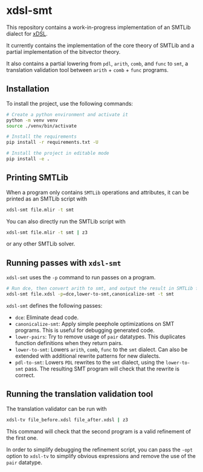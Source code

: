 # xdsl-smt

This repository contains a work-in-progress implementation of an SMTLib dialect for [xDSL](https://github.com/xdslproject/xdsl).

It currently contains the implementation of the core theory of SMTLib and a partial implementation
of the bitvector theory.

It also contains a partial lowering from `pdl`, `arith`, `comb`, and `func` to `smt`, a translation
validation tool between `arith` + `comb` + `func` programs.

## Installation

To install the project, use the following commands:

```bash
# Create a python environment and activate it
python -m venv venv
source ./venv/bin/activate

# Install the requirements
pip install -r requirements.txt -U

# Install the project in editable mode
pip install -e .
```

## Printing SMTLib

When a program only contains `SMTLib` operations and attributes, it can be
printed as an SMTLib script with

```bash
xdsl-smt file.mlir -t smt
```

You can also directly run the SMTLib script with

```bash
xdsl-smt file.mlir -t smt | z3
```
or any other SMTLib solver.

## Running passes with `xdsl-smt`

`xdsl-smt` uses the `-p` command to run passes on a program.
```bash
# Run dce, then convert arith to smt, and output the result in SMTLib form
xdsl-smt file.xdsl -p=dce,lower-to-smt,canonicalize-smt -t smt
```

`xdsl-smt` defines the following passes:
* `dce`: Eliminate dead code.
* `canonicalize-smt`: Apply simple peephole optimizations on SMT programs. This is useful for debugging generated code.
* `lower-pairs`: Try to remove usage of `pair` datatypes. This duplicates function definitions when they return pairs.
* `lower-to-smt`: Lowers `arith`, `comb`, `func` to the `smt` dialect. Can also be extended with additional rewrite
  patterns for new dialects.
* `pdl-to-smt`: Lowers `PDL` rewrites to the `smt` dialect, using the `lower-to-smt` pass. The resulting SMT program
  will check that the rewrite is correct.

## Running the translation validation tool

The translation validator can be run with
```bash
xdsl-tv file_before.xdsl file_after.xdsl | z3
```

This command will check that the second program is a valid refinement of the first one.

In order to simplify debugging the refinement script, you can pass the `-opt` option
to `xdsl-tv` to simplify obvious expressions and remove the use of the `pair` datatype.
